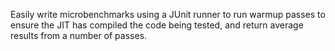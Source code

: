 Easily write microbenchmarks using a JUnit runner to run warmup passes to ensure the JIT has compiled the code being tested, and return average results from a number of passes.
